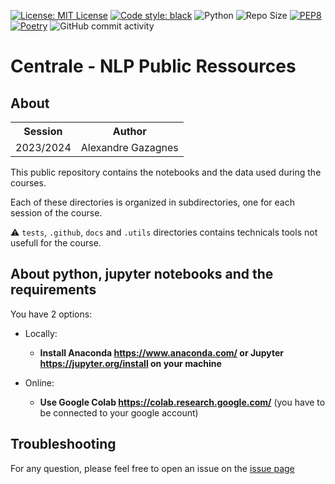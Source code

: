 <!-- ![image](https://raw.githubusercontent.com/AlexandreGazagnes/Unilasalle-Public-Ressources/main/docs/unilasalle_banner.png) -->

[![License: MIT License](https://img.shields.io/badge/License-MIT-blue.svg)](https://www.gnu.org/licenses/gpl-3.0) [![Code style: black](https://img.shields.io/badge/code%20style-black-000000.svg)](https://github.com/psf/black) ![Python](https://img.shields.io/badge/python-3.10.x-green.svg) ![Repo Size](https://img.shields.io/github/repo-size/AlexandreGazagnes/Unilasalle-Public-Ressources) [![PEP8](https://img.shields.io/badge/code%20style-pep8-orange.svg)](https://www.python.org/dev/peps/pep-0008/) [![Poetry](https://img.shields.io/endpoint?url=https://python-poetry.org/badge/v0.json)](https://python-poetry.org/)  ![GitHub commit activity](https://img.shields.io/github/commit-activity/m/AlexandreGazagnes/Unilasalle-Public-Ressources)
<!-- ![Coverage](https://github.com/AlexandreGazagnes/Unilasalle-Public-Ressources/blob/main/docs/assets/img/cov.svg?raw=true) -->
<!-- ![Tests](https://github.com/AlexandreGazagnes/Unilasalle-Public-Ressources/actions/workflows/tests.yaml/badge.svg)
![Statics](https://github.com/AlexandreGazagnes/Unilasalle-Public-Ressources/actions/workflows/statics.yaml/badge.svg)
![Doc](https://github.com/AlexandreGazagnes/Unilasalle-Public-Ressources/actions/workflows/docs.yaml/badge.svg) -->
<!-- ![Pypi](https://github.com/AlexandreGazagnes/Unilasalle-Public-Ressources/actions/workflows/publish.yaml/badge.svg) -->
# Centrale - NLP Public Ressources 
 
## About

<table>
  <tr>
    <th>Session</th>
    <th>Author </th>
  </tr>
  <tr>
    <td>2023/2024</td>
    <td>Alexandre Gazagnes</td>
  </tr>
</table> 

This public repository contains the notebooks and the data used during the courses.

Each of these directories is organized in subdirectories, one for each session of the course. 
 
 
⚠️ `tests`, `.github`, `docs` and `.utils` directories contains technicals tools not usefull for the course.



## About python, jupyter notebooks and the requirements

You have 2 options: 
- Locally: 

    - **Install Anaconda https://www.anaconda.com/ or Jupyter https://jupyter.org/install on your machine**


- Online:

    - **Use Google Colab https://colab.research.google.com/** (you have to be connected to your google account)





## Troubleshooting

For any question, please feel free to open an issue on the  [issue page](https://github.com/AlexandreGazagnes/Unilasalle-Public-Ressources/issues)
